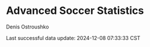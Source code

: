 # Advanced Soccer Statistics
Denis Ostroushko

<!-- gfm -->

Last successful data update: 2024-12-08 07:33:33 CST

